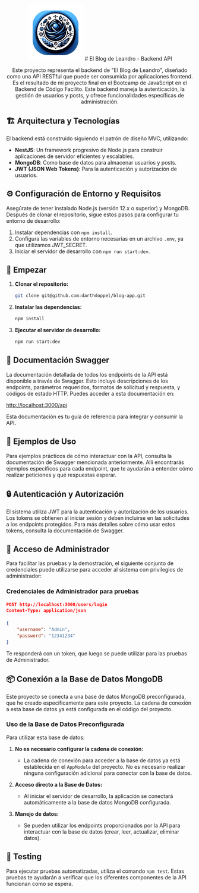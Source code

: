 <div align="center">
    <img src="public/LogoFinal.png" height="150px"/> 
   # El Blog de Leandro - Backend API

Este proyecto representa el backend de "El Blog de Leandro", diseñado como una API RESTful que puede ser consumida por aplicaciones frontend. Es el resultado de mi proyecto final en el Bootcamp de JavaScript en el Backend de Código Facilito. Este backend maneja la autenticación, la gestión de usuarios y posts, y ofrece funcionalidades específicas de administración.
</div>

## 🏗️ Arquitectura y Tecnologías

El backend está construido siguiendo el patrón de diseño MVC, utilizando:

- **NestJS**: Un framework progresivo de Node.js para construir aplicaciones de servidor eficientes y escalables.
- **MongoDB**: Como base de datos para almacenar usuarios y posts.
- **JWT (JSON Web Tokens)**: Para la autenticación y autorización de usuarios.

## ⚙️ Configuración de Entorno y Requisitos

Asegúrate de tener instalado Node.js (versión 12.x o superior) y MongoDB. Después de clonar el repositorio, sigue estos pasos para configurar tu entorno de desarrollo:

1. Instalar dependencias con `npm install`.
2. Configura las variables de entorno necesarias en un archivo `.env`, ya que utilizamos JWT_SECRET.
3. Iniciar el servidor de desarrollo con `npm run start:dev`.

## 🚀 Empezar

1. **Clonar el repositorio:**

    ```bash
    git clone git@github.com:darthdoppel/blog-app.git
    ```

2. **Instalar las dependencias:**

    ```bash
    npm install
    ```

3. **Ejecutar el servidor de desarrollo:**

    ```bash
    npm run start:dev
    ```

## 📘 Documentación Swagger

La documentación detallada de todos los endpoints de la API está disponible a través de Swagger. Esto incluye descripciones de los endpoints, parámetros requeridos, formatos de solicitud y respuesta, y códigos de estado HTTP. Puedes acceder a esta documentación en:

[http://localhost:3000/api](http://localhost:3000/api)

Esta documentación es tu guía de referencia para integrar y consumir la API.

## 🌟 Ejemplos de Uso

Para ejemplos prácticos de cómo interactuar con la API, consulta la documentación de Swagger mencionada anteriormente. Allí encontrarás ejemplos específicos para cada endpoint, que te ayudarán a entender cómo realizar peticiones y qué respuestas esperar.

## 🔒 Autenticación y Autorización

El sistema utiliza JWT para la autenticación y autorización de los usuarios. Los tokens se obtienen al iniciar sesión y deben incluirse en las solicitudes a los endpoints protegidos. Para más detalles sobre cómo usar estos tokens, consulta la documentación de Swagger.

## 🚀 Acceso de Administrador

Para facilitar las pruebas y la demostración, el siguiente conjunto de credenciales puede utilizarse para acceder al sistema con privilegios de administrador:

### Credenciales de Administrador para pruebas

```json
POST http://localhost:3000/users/login
Content-Type: application/json

{
    "username": "Admin",
    "password": "12341234"
}
```

Te responderá con un token, que luego se puede utilizar para las pruebas de Administrador.

## 📦 Conexión a la Base de Datos MongoDB

Este proyecto se conecta a una base de datos MongoDB preconfigurada, que he creado específicamente para este proyecto. La cadena de conexión a esta base de datos ya está configurada en el código del proyecto.

### Uso de la Base de Datos Preconfigurada

Para utilizar esta base de datos:

1. **No es necesario configurar la cadena de conexión:**
   - La cadena de conexión para acceder a la base de datos ya está establecida en el `AppModule` del proyecto. No es necesario realizar ninguna configuración adicional para conectar con la base de datos.

2. **Acceso directo a la Base de Datos:**
   - Al iniciar el servidor de desarrollo, la aplicación se conectará automáticamente a la base de datos MongoDB configurada.

3. **Manejo de datos:**
   - Se pueden utilizar los endpoints proporcionados por la API para interactuar con la base de datos (crear, leer, actualizar, eliminar datos).

## 🧪 Testing

Para ejecutar pruebas automatizadas, utiliza el comando `npm test`. Estas pruebas te ayudarán a verificar que los diferentes componentes de la API funcionan como se espera.